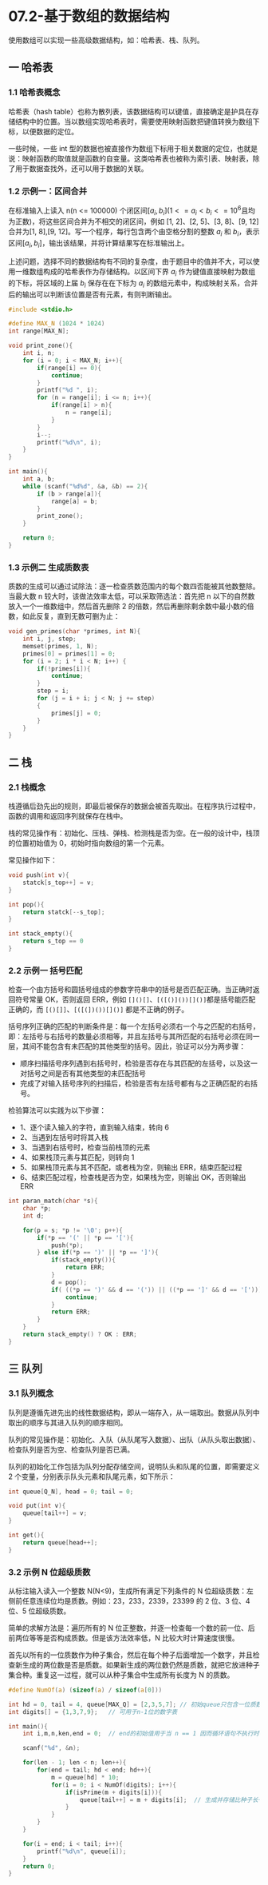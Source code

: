 # 07.2-基于数组的数据结构

使用数组可以实现一些高级数据结构，如：哈希表、栈、队列。

## 一 哈希表

### 1.1 哈希表概念

哈希表（hash table）也称为散列表，该数据结构可以键值，直接确定是护具在存储结构中的位置。当以数组实现哈希表时，需要使用映射函数把键值转换为数组下标，以便数据的定位。

一些时候，一些 int 型的数据也被直接作为数组下标用于相关数据的定位，也就是说：映射函数的取值就是函数的自变量。这类哈希表也被称为索引表、映射表，除了用于数据查找外，还可以用于数据的关联。

### 1.2 示例一：区间合并

在标准输入上读入 n(n <= 100000) 个闭区间$[a_i,b_i]$$(1 <= a_i < b_i <= 10^6$且均为正数)，将这些区间合并为不相交的闭区间，例如 [1, 2]、[2, 5]、[3, 8]、[9, 12] 合并为[1, 8],[9, 12]。写一个程序，每行包含两个由空格分割的整数 $a_i$ 和 $b_i$，表示区间[$a_i, b_i$]，输出该结果，并将计算结果写在标准输出上。

上述问题，选择不同的数据结构有不同的复杂度，由于题目中的值并不大，可以使用一维数组构成的哈希表作为存储结构。以区间下界 $a_i$ 作为键值直接映射为数组的下标，将区域的上届 $b_i$ 保存在在下标为 $a_i$ 的数组元素中，构成映射关系，合并后的输出可以判断该位置是否有元素，有则判断输出。

```c
#include <stdio.h>

#define MAX_N (1024 * 1024)
int range[MAX_N];

void print_zone(){
    int i, n;
    for (i = 0; i < MAX_N; i++){
        if(range[i] == 0){
            continue;
        }
        printf("%d ", i);
        for (n = range[i]; i <= n; i++){
            if(range[i] > n){
                n = range[i];
            }
        }
        i--;
        printf("%d\n", i);
    }
}

int main(){
    int a, b;
    while (scanf("%d%d", &a, &b) == 2){
        if (b > range[a]){
            range[a] = b;
        }
        print_zone();
    }

    return 0;
}
```

### 1.3 示例二 生成质数表

质数的生成可以通过试除法：逐一检查质数范围内的每个数四否能被其他数整除。当最大数 n 较大时，该做法效率太低，可以采取筛选法：首先把 n 以下的自然数放入一个一维数组中，然后首先删除 2 的倍数，然后再删除剩余数中最小数的倍数，如此反复，直到无数可删为止：

```c
void gen_primes(char *primes, int N){
    int i, j, step;
    memset(primes, 1, N);
    primes[0] = primes[1] = 0;
    for (i = 2; i * i < N; i++) {
        if(!primes[i]){
            continue;
        }
        step = i;
        for (j = i + i; j < N; j += step)
        {
            primes[j] = 0;
        }
    }
}
```

## 二 栈

### 2.1 栈概念

栈遵循后劲先出的规则，即最后被保存的数据会被首先取出。在程序执行过程中，函数的调用和返回序列就保存在栈中。

栈的常见操作有：初始化、压栈、弹栈、检测栈是否为空。在一般的设计中，栈顶的位置初始值为 0，初始时指向数组的第一个元素。

常见操作如下：

```c
void push(int v){
    statck[s_top++] = v;
}

int pop(){
    return statck[--s_top];
}

int stack_empty(){
    return s_top == 0
}
```

### 2.2 示例一 括号匹配

检查一个由方括号和圆括号组成的参数字符串中的括号是否匹配正确。当正确时返回符号常量 OK，否则返回 ERR，例如 `[]()[]`、`[([()]())[]()]`都是括号能匹配正确的，而 `[()[]]`、`[([(])())[]()]` 都是不正确的例子。

括号序列正确的匹配的判断条件是：每一个左括号必须右一个与之匹配的右括号，即：左括号与右括号的数量必须相等，并且左括号与其所匹配的右括号必须在同一层，其间不能包含有未匹配的其他类型的括号。因此，验证可以分为两步骤：

- 顺序扫描括号序列遇到右括号时，检验是否存在与其匹配的左括号，以及这一对括号之间是否有其他类型的未匹配括号
- 完成了对输入括号序列的扫描后，检验是否有左括号都有与之正确匹配的右括号。

检验算法可以实践为以下步骤：

- 1、逐个读入输入的字符，直到输入结束，转向 6
- 2、当遇到左括号时将其入栈
- 3、当遇到右括号时，检查当前栈顶的元素
- 4、如果栈顶元素与其匹配，则转向 1
- 5、如果栈顶元素与其不匹配，或者栈为空，则输出 ERR，结束匹配过程
- 6、结束匹配过程，检查栈是否为空，如果栈为空，则输出 OK，否则输出 ERR

```c
int paran_match(char *s){
    char *p;
    int d;

    for(p = s; *p != '\0'; p++){
        if(*p == '(' || *p == '['){
            push(*p);
        } else if(*p == ')' || *p == ']'){
            if(stack_empty()){
                return ERR;
            }
            d = pop();
            if( ((*p == ')' && d == '(')) || ((*p == ']' && d == '['))){
                continue;
            }
            return ERR;
        }
    }
    return stack_empty() ? OK : ERR;
}
```

## 三 队列

### 3.1 队列概念

队列是遵循先进先出的线性数据结构，即从一端存入，从一端取出。数据从队列中取出的顺序与其进入队列的顺序相同。

队列的常见操作是：初始化、入队（从队尾写入数据）、出队（从队头取出数据）、检查队列是否为空、检查队列是否已满。

队列的初始化工作包括为队列分配存储空间，说明队头和队尾的位置，即需要定义 2 个变量，分别表示队头元素和队尾元素，如下所示：

```c
int queue[Q_N], head = 0; tail = 0;

void put(int v){
    queue[tail++] = v;
}

int get(){
    return queue[head++];
}
```

### 3.2 示例 N 位超级质数

从标注输入读入一个整数 N(N<9)，生成所有满足下列条件的 N 位超级质数：左侧前任意连续位均是质数。例如：23，233，2339，23399 的 2 位、3 位、4 位、5 位超级质数。

简单的求解方法是：遍历所有的 N 位正整数，并逐一检查每一个数的前一位、后前两位等等是否构成质数。但是该方法效率低，N 比较大时计算速度很慢。

首先以所有的一位质数作为种子集合，然后在每个种子后面增加一个数字，并且检查新生成的两位数是否是质数。如果新生成的两位数仍然是质数，就把它放进种子集合种。重复这一过程，就可以从种子集合中生成所有长度为 N 的质数。

```c
#define NumOf(a) (sizeof(a) / sizeof(a[0]))

int hd = 0, tail = 4, queue[MAX_Q] = [2,3,5,7]; // 初始queue只包含一位质数
int digits[] = {1,3,7,9};   // 可用于n-1位的数字表

int main(){
    int i,m,n,ken,end = 0;  // end的初始值用于当 n == 1 因而循环语句不执行时

    scanf("%d", &n);

    for(len - 1; len < n; len++){
        for(end = tail; hd < end; hd++){
            m = queue[hd] * 10;
            for(i = 0; i < NumOf(digits); i++){
                if(isPrime(m + digits[i])){
                    queue[tail++] = m + digits[i];  // 生成并存储比种子长一位的质数
                }
            }
        }
    }

    for(i = end; i < tail; i++){
        printf("%d\n", queue[i]);
    }
    return 0;
}
```
